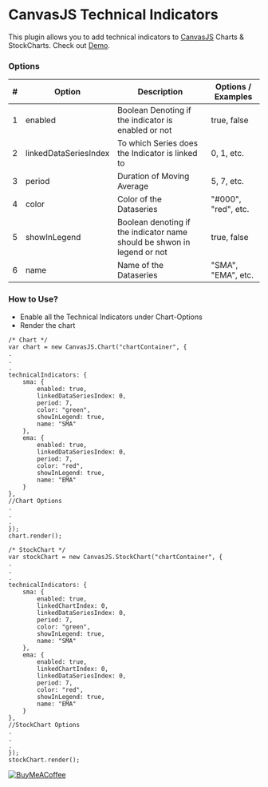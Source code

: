 CanvasJS Technical Indicators
=====================================

This plugin allows you to add technical indicators to [CanvasJS](https://canvasjs.com/) Charts & StockCharts. Check out [Demo](https://vishwas-r.github.io/CanvasJS-Technical-Indicators/).

### Options

| #   | Option | Description | Options / Examples |
| --- | --- | --- | --- |
| 1   | enabled | Boolean Denoting if the indicator is enabled or not | true, false |
| 2   | linkedDataSeriesIndex | To which Series does the Indicator is linked to | 0, 1, etc. |
| 3   | period | Duration of Moving Average | 5, 7, etc. |
| 4   | color | Color of the Dataseries | "#000", "red", etc. |
| 5   | showInLegend | Boolean denoting if the indicator name should be shwon in legend or not | true, false |
| 6   | name | Name of the Dataseries | "SMA", "EMA", etc. |

### How to Use?

* Enable all the Technical Indicators under Chart-Options
* Render the chart
```
/* Chart */
var chart = new CanvasJS.Chart("chartContainer", {
.
.
.
technicalIndicators: {
	sma: {
		enabled: true,
		linkedDataSeriesIndex: 0,
		period: 7,
		color: "green",
		showInLegend: true,
		name: "SMA"
	},
	ema: {
		enabled: true,
		linkedDataSeriesIndex: 0,
		period: 7,
		color: "red",
		showInLegend: true,
		name: "EMA"
	}
},
//Chart Options
.
.
.
});
chart.render();

/* StockChart */
var stockChart = new CanvasJS.StockChart("chartContainer", {
.
.
.
technicalIndicators: {
	sma: {
		enabled: true,
		linkedChartIndex: 0,
		linkedDataSeriesIndex: 0,
		period: 7,
		color: "green",
		showInLegend: true,
		name: "SMA"
	},
	ema: {
		enabled: true,
		linkedChartIndex: 0,
		linkedDataSeriesIndex: 0,
		period: 7,
		color: "red",
		showInLegend: true,
		name: "EMA"
	}
},
//StockChart Options
.
.
.
});
stockChart.render();
```

[![BuyMeACoffee](https://cdn.buymeacoffee.com/buttons/v2/default-yellow.png)](https://www.buymeacoffee.com/vishwas.r)
